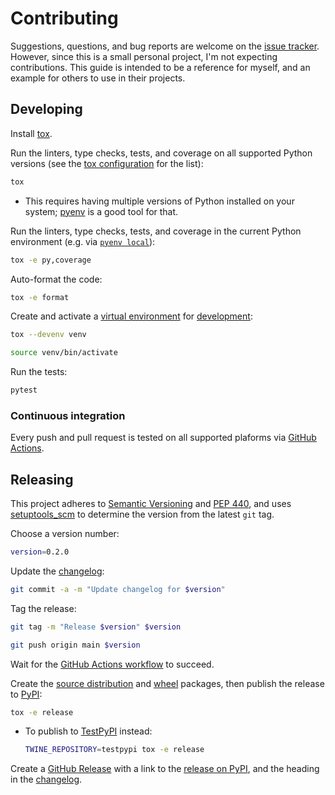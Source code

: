 # Contributing

Suggestions, questions, and bug reports are welcome on the [issue tracker](https://github.com/bhrutledge/zkeys/issues). However, since this is a small personal project, I'm not expecting contributions. This guide is intended to be a reference for myself, and an example for others to use in their projects.

## Developing

Install [tox](https://tox.readthedocs.io/).

Run the linters, type checks, tests, and coverage on all supported Python versions (see the [tox configuration](./tox.ini) for the list):

```sh
tox
```

- This requires having multiple versions of Python installed on your system; [pyenv](https://github.com/pyenv/pyenv) is a good tool for that.

Run the linters, type checks, tests, and coverage in the current Python environment (e.g. via [`pyenv local`](https://github.com/pyenv/pyenv/blob/master/COMMANDS.md#pyenv-local)):

```sh
tox -e py,coverage
```

Auto-format the code:

```sh
tox -e format
```

Create and activate a [virtual environment](https://packaging.python.org/guides/installing-using-pip-and-virtual-environments/#creating-a-virtual-environment) for [development](https://tox.readthedocs.io/en/latest/example/devenv.html):

```sh
tox --devenv venv

source venv/bin/activate
```

Run the tests:

```sh
pytest
```

### Continuous integration

Every push and pull request is tested on all supported plaforms via [GitHub Actions](https://github.com/bhrutledge/zkeys/actions/workflows/main.yml).

## Releasing

This project adheres to [Semantic Versioning](https://semver.org/spec/v2.0.0.html) and [PEP 440](https://www.python.org/dev/peps/pep-0440/), and uses [setuptools_scm](https://pypi.org/project/setuptools-scm/) to determine the version from the latest `git` tag.

Choose a version number:

```sh
version=0.2.0
```

Update the [changelog](./CHANGELOG.md):

```sh
git commit -a -m "Update changelog for $version"
```

Tag the release:

```sh
git tag -m "Release $version" $version

git push origin main $version
```

Wait for the [GitHub Actions workflow](https://github.com/bhrutledge/zkeys/actions/workflows/main.yml) to succeed.

Create the [source distribution](https://packaging.python.org/glossary/#term-Source-Distribution-or-sdist) and [wheel](https://packaging.python.org/glossary/#term-Built-Distribution) packages, then publish the release to [PyPI](https://pypi.org/project/zkeys/):

```sh
tox -e release
```

- To publish to [TestPyPI](https://packaging.python.org/guides/using-testpypi/) instead:

  ```sh
  TWINE_REPOSITORY=testpypi tox -e release
  ```

Create a [GitHub Release](https://github.com/bhrutledge/zkeys/releases) with a link to the [release on PyPI](https://pypi.org/project/zkeys/#history), and the heading in the [changelog](CHANGELOG.md).


